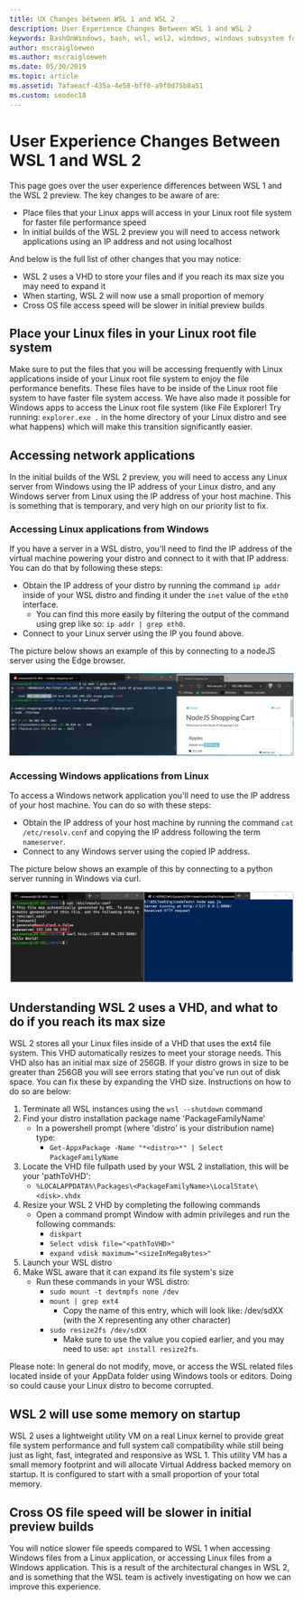 ```yaml
---
title: UX Changes between WSL 1 and WSL 2
description: User Experience Changes Between WSL 1 and WSL 2
keywords: BashOnWindows, bash, wsl, wsl2, windows, windows subsystem for linux, windowssubsystem, ubuntu, debian, suse, windows 10
author: mscraigloewen
ms.author: mscraigloewen
ms.date: 05/30/2019
ms.topic: article
ms.assetid: 7afaeacf-435a-4e58-bff0-a9f0d75b8a51
ms.custom: seodec18
---
```


# User Experience Changes Between WSL 1 and WSL 2

This page goes over the user experience differences between WSL 1 and the WSL 2 preview. The key changes to be aware of are:

- Place files that your Linux apps will access in your Linux root file system for faster file performance speed
- In initial builds of the WSL 2 preview you will need to access network applications using an IP address and not using localhost

And below is the full list of other changes that you may notice:

- WSL 2 uses a VHD to store your files and if you reach its max size you may need to expand it
- When starting, WSL 2 will now use a small proportion of memory
- Cross OS file access speed will be slower in initial preview builds

## Place your Linux files in your Linux root file system
Make sure to put the files that you will be accessing frequently with Linux applications inside of your Linux root file system to enjoy the file performance benefits. These files have to be inside of the Linux root file system to have faster file system access. We have also made it possible for Windows apps to access the Linux root file system (like File Explorer! Try running: `explorer.exe .` in the home directory of your Linux distro and see what happens) which will make this transition significantly easier. 

## Accessing network applications
In the initial builds of the WSL 2 preview, you will need to access any Linux server from Windows using the IP address of your Linux distro, and any Windows server from Linux using the IP address of your host machine. This is something that is temporary, and very high on our priority list to fix.

### Accessing Linux applications from Windows
If you have a server in a WSL distro, you'll need to find the IP address of the virtual machine powering your distro and connect to it with that IP address. You can do that by following these steps:

- Obtain the IP address of your distro by running the command `ip addr` inside of your WSL distro and finding it under the `inet` value of the `eth0` interface.
   - You can find this more easily by filtering the output of the command using grep like so: `ip addr | grep eth0`.
- Connect to your Linux server using the IP you found above.

The picture below shows an example of this by connecting to a nodeJS server using the Edge browser.

![Accessing Linux network applications from Windows](media/wsl2-network-w2l.jpg)

### Accessing Windows applications from Linux
To access a Windows network application you'll need to use the IP address of your host machine. You can do so with these steps:

- Obtain the IP address of your host machine by running the command `cat /etc/resolv.conf` and copying the IP address following the term `nameserver`. 
- Connect to any Windows server using the copied IP address.

The picture below shows an example of this by connecting to a python server running in Windows via curl. 

![Accessing Linux network applications from Windows](media/wsl2-network-l2w.png)

## Understanding WSL 2 uses a VHD, and what to do if you reach its max size
WSL 2 stores all your Linux files inside of a VHD that uses the ext4 file system. This VHD automatically resizes to meet your storage needs. This VHD also has an initial max size of 256GB. If your distro grows in size to be greater than 256GB you will see errors stating that you've run out of disk space. You can fix these by expanding the VHD size. Instructions on how to do so are below:

1. Terminate all WSL instances using the `wsl --shutdown` command
2. Find your distro installation package name 'PackageFamilyName'
   - In a powershell prompt (where 'distro' is your distribution name) type:
      - `Get-AppxPackage -Name "*<distro>*" | Select PackageFamilyName`
3. Locate the VHD file fullpath used by your WSL 2 installation, this will be your 'pathToVHD':
     - `%LOCALAPPDATA%\Packages\<PackageFamilyName>\LocalState\<disk>.vhdx`
4. Resize your WSL 2 VHD by completing the following commands
   - Open a command prompt Window with admin privileges and run the following commands:
      - `diskpart`
      - `Select vdisk file="<pathToVHD>"`
      - `expand vdisk maximum="<sizeInMegaBytes>"`
5. Launch your WSL distro
6. Make WSL aware that it can expand its file system's size
   - Run these commands in your WSL distro:
      - `sudo mount -t devtmpfs none /dev`
      - `mount | grep ext4`
         - Copy the name of this entry, which will look like: /dev/sdXX (with the X representing any other character)
      - `sudo resize2fs /dev/sdXX`
         - Make sure to use the value you copied earlier, and you may need to use: `apt install resize2fs`.

Please note: In general do not modify, move, or access the WSL related files located inside of your AppData folder using Windows tools or editors. Doing so could cause your Linux distro to become corrupted.

## WSL 2 will use some memory on startup
WSL 2 uses a lightweight utility VM on a real Linux kernel to provide great file system performance and full system call compatibility while still being just as light, fast, integrated and responsive as WSL 1. This utility VM has a small memory footprint and will allocate Virtual Address backed memory on startup. It is configured to start with a small proportion of your total memory.

## Cross OS file speed will be slower in initial preview builds
You will notice slower file speeds compared to WSL 1 when accessing Windows files from a Linux application, or accessing Linux files from a Windows application. This is a result of the architectural changes in WSL 2, and is something that the WSL team is actively investigating on how we can improve this experience.
